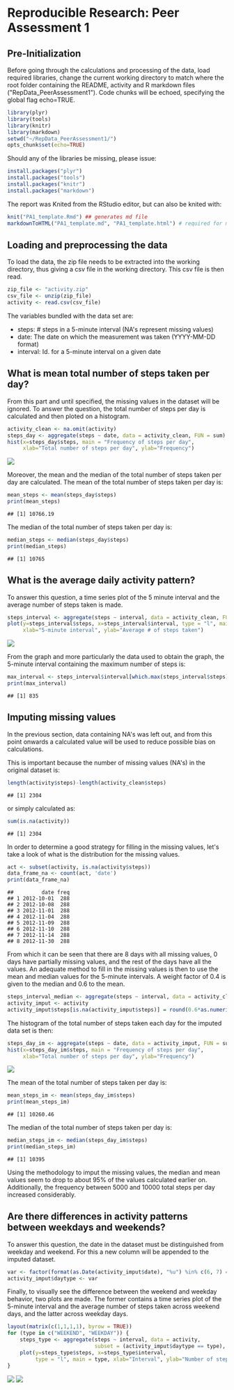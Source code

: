 # Reproducible Research: Peer Assessment 1

## Pre-Initialization
Before going through the calculations and processing of the data, load required libraries, change the current working directory to match where the root folder containing the README, activity and R markdown files ("RepData_PeerAssessment1"). Code chunks will be echoed, specifying the global flag echo=TRUE. 


```r
library(plyr)
library(tools)
library(knitr)
library(markdown)
setwd("~/RepData_PeerAssessment1/")
opts_chunk$set(echo=TRUE)
```

Should any of the libraries be missing, please issue:

```r
install.packages("plyr")
install.packages("tools")
install.packages("knitr")
install.packages("markdown")
```

The report was Knited from the RStudio editor, but can also be knited with:

```r
knit("PA1_template.Rmd") ## generates md file
markdownToHTML("PA1_template.md", "PA1_template.html") # required for md to html 
```
## Loading and preprocessing the data
To load the data, the zip file needs to be extracted into the working directory, thus giving a csv file in the working directory. This csv file is then read.


```r
zip_file <- "activity.zip"
csv_file <- unzip(zip_file)
activity <- read.csv(csv_file)
```

The variables bundled with the data set are:

* steps: # steps in a 5-minute interval (NA's represent missing values)
* date: The date on which the measurement was taken (YYYY-MM-DD format)
* interval: Id. for a 5-minute interval on a given date

## What is mean total number of steps taken per day?
From this part and until specified, the missing values in the dataset will be ignored. To answer the question, the total number of steps per day is calculated and then ploted on a histogram.

```r
activity_clean <- na.omit(activity)
steps_day <- aggregate(steps ~ date, data = activity_clean, FUN = sum)
hist(x=steps_day$steps, main = "Frequency of steps per day", 
     xlab="Total number of steps per day", ylab="Frequency")
```

![](PA1_template_files/figure-html/unnamed-chunk-5-1.png) 

Moreover, the mean and the median of the total number of steps taken per day are calculated.
The mean of the total number of steps taken per day is:

```r
mean_steps <- mean(steps_day$steps)
print(mean_steps)
```

```
## [1] 10766.19
```

The median of the total number of steps taken per day is:

```r
median_steps <- median(steps_day$steps)
print(median_steps)
```

```
## [1] 10765
```

## What is the average daily activity pattern?
To answer this question, a time series plot of the 5 minute interval and the average number of steps taken is made.

```r
steps_interval <- aggregate(steps ~ interval, data = activity_clean, FUN = mean)
plot(y=steps_interval$steps, x=steps_interval$interval, type = "l", main = "Plot of avg. # steps taken vs 5-minute interval", 
     xlab="5-minute interval", ylab="Average # of steps taken")
```

![](PA1_template_files/figure-html/unnamed-chunk-8-1.png) 

From the graph and more particularly the data used to obtain the graph, the 5-minute interval containing the maximum number of steps is:

```r
max_interval <- steps_interval$interval[which.max(steps_interval$steps)]
print(max_interval)
```

```
## [1] 835
```

## Imputing missing values
In the previous section, data containing NA's was left out, and from this point onwards a calculated value will be used to reduce possible bias on calculations.

This is important because the number of missing values (NA's) in the original dataset is:

```r
length(activity$steps)-length(activity_clean$steps)
```

```
## [1] 2304
```

or simply calculated as:

```r
sum(is.na(activity))
```

```
## [1] 2304
```

In order to determine a good strategy for filling in the missing values, let's take a look of what is the distribution for the missing values.

```r
act <- subset(activity, is.na(activity$steps))
data_frame_na <- count(act, 'date')
print(data_frame_na)
```

```
##         date freq
## 1 2012-10-01  288
## 2 2012-10-08  288
## 3 2012-11-01  288
## 4 2012-11-04  288
## 5 2012-11-09  288
## 6 2012-11-10  288
## 7 2012-11-14  288
## 8 2012-11-30  288
```

From which it can be seen that there are 8 days with all missing values, 0 days have partially missing values, and the rest of the days have all the values. An adequate method to fill in the missing values is then to use the mean and median values for the 5-minute intervals. A weight factor of 0.4 is given to the median and 0.6 to the mean.

```r
steps_interval_median <- aggregate(steps ~ interval, data = activity_clean, FUN = median)
activity_imput <- activity
activity_imput$steps[is.na(activity_imput$steps)] = round(0.6*as.numeric(steps_interval$steps)+0.4*as.numeric(steps_interval_median$steps))
```

The histogram of the total number of steps taken each day for the imputed data set is then:

```r
steps_day_im <- aggregate(steps ~ date, data = activity_imput, FUN = sum)
hist(x=steps_day_im$steps, main = "Frequency of steps per day", 
     xlab="Total number of steps per day", ylab="Frequency")
```

![](PA1_template_files/figure-html/unnamed-chunk-14-1.png) 

The mean of the total number of steps taken per day is:

```r
mean_steps_im <- mean(steps_day_im$steps)
print(mean_steps_im)
```

```
## [1] 10260.46
```

The median of the total number of steps taken per day is:

```r
median_steps_im <- median(steps_day_im$steps)
print(median_steps_im)
```

```
## [1] 10395
```

Using the methodology to imput the missing values, the median and mean values seem to drop to about 95% of the values calculated earlier on. Additionally, the frequency between 5000 and 10000 total steps per day increased considerably.

## Are there differences in activity patterns between weekdays and weekends?
To answer this question, the date in the dataset must be distinguished from weekday and weekend. For this a new column will be appended to the imputed dataset.

```r
var <- factor(format(as.Date(activity_imput$date), "%u") %in% c(6, 7) == TRUE, labels=c("WEEKDAY","WEEKEND")) ## Saturday should be = 6 and Sunday = 7 in the previous call
activity_imput$daytype <- var
```

Finally, to visually see the difference between the weekend and weekday behavior, two plots are made. The former contains a time series plot of the 5-minute interval and the average number of steps taken across weekend days, and the latter across weekday days. 

```r
layout(matrix(c(1,1,1,1), byrow = TRUE))
for (type in c("WEEKEND", "WEEKDAY")) {
    steps_type <- aggregate(steps ~ interval, data = activity, 
                            subset = (activity_imput$daytype == type), FUN = mean)
    plot(y=steps_type$steps, x=steps_type$interval, 
         type = "l", main = type, xlab="Interval", ylab="Number of steps")
}
```

![](PA1_template_files/figure-html/unnamed-chunk-18-1.png) ![](PA1_template_files/figure-html/unnamed-chunk-18-2.png) 
